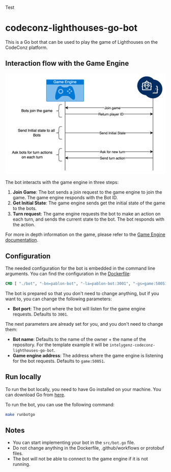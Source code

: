 Test

# codeconz-lighthouses-go-bot

This is a Go bot that can be used to play the game of Lighthouses on the CodeConz platform.

## Interaction flow with the Game Engine

![Interaction Flow](./docs/interaction_flow.png)

The bot interacts with the game engine in three steps:

1. **Join Game**: The bot sends a join request to the game engine to join the
game. The game engine responds with the Bot ID.
2. **Get Initial State**: The game engine sends get the initial state of the
   game to the bots.
3. **Turn request**: The game engine requests the bot to make an action on each turn, and sends the current state to the bot. The bot responds with the action.

For more in depth information on the game, please refer to the [Game Engine documentation](https://github.com/intelygenz/codeconz-lighthouses-engine/blob/master/README.md).

## Configuration

The needed configuration for the bot is embedded in the command line arguments. You can find the configuration in the [Dockerfile](Dockerfile):
```Dockerfile
CMD [ "./bot", "-bn=pablon-bot", "-la=pablon-bot:3001", "-gs=game:50051" ]
```

The bot is prepared so that you don't need to change anything, but if you want to, you can change the following parameters:
- **Bot port**: The port where the bot will listen for the game engine requests. Defaults to `3001`.

The next parameters are already set for you, and you don't need to change them:
- **Bot name**: Defaults to the name of the owner + the name of the repository. For the template example it will be `intelygenz-codeconz-lighthouses-go-bot`.
- **Game engine address**: The address where the game engine is listening for the bot requests. Defaults to `game:50051`.



## Run locally

To run the bot locally, you need to have Go installed on your machine. You can
download Go from [here](https://golang.org/dl/).

To run the bot, you can use the following command:

```bash
make runbotgo
```

## Notes

- You can start implementing your bot in the `src/bot.go` file.
- Do not change anything in the Dockerfile, .github/workflows or protobuf files.
- The bot will not be able to connect to the game engine if it is not running.